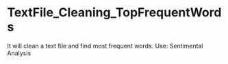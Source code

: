 # TextFile_Cleaning_TopFrequentWords
It will clean a text file and find most frequent words. Use: Sentimental Analysis
